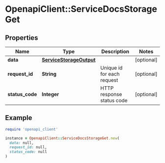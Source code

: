 # OpenapiClient::ServiceDocsStorageGet

## Properties

| Name | Type | Description | Notes |
| ---- | ---- | ----------- | ----- |
| **data** | [**ServiceStorageOutput**](ServiceStorageOutput.md) |  | [optional] |
| **request_id** | **String** | Unique id for each request | [optional] |
| **status_code** | **Integer** | HTTP response status code | [optional] |

## Example

```ruby
require 'openapi_client'

instance = OpenapiClient::ServiceDocsStorageGet.new(
  data: null,
  request_id: null,
  status_code: null
)
```

